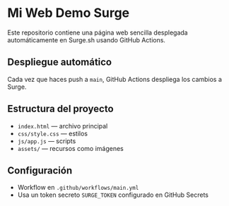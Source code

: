 # Mi Web Demo Surge

Este repositorio contiene una página web sencilla desplegada automáticamente en Surge.sh usando GitHub Actions.

## Despliegue automático

Cada vez que haces push a `main`, GitHub Actions despliega los cambios a Surge.

## Estructura del proyecto

- `index.html` — archivo principal
- `css/style.css` — estilos
- `js/app.js` — scripts
- `assets/` — recursos como imágenes

## Configuración

- Workflow en `.github/workflows/main.yml`
- Usa un token secreto `SURGE_TOKEN` configurado en GitHub Secrets
